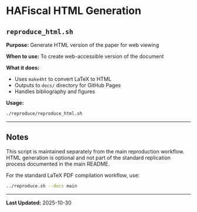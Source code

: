 # HAFiscal HTML Generation

## `reproduce_html.sh`

**Purpose:** Generate HTML version of the paper for web viewing  

**When to use:** To create web-accessible version of the document  

**What it does:**
- Uses `make4ht` to convert LaTeX to HTML
- Outputs to `docs/` directory for GitHub Pages
- Handles bibliography and figures

**Usage:**
```bash
./reproduce/reproduce_html.sh
```

---

## Notes

This script is maintained separately from the main reproduction workflow. HTML generation is optional and not part of the standard replication process documented in the main README.

For the standard LaTeX PDF compilation workflow, use:
```bash
../reproduce.sh --docs main
```

---

**Last Updated:** 2025-10-30



